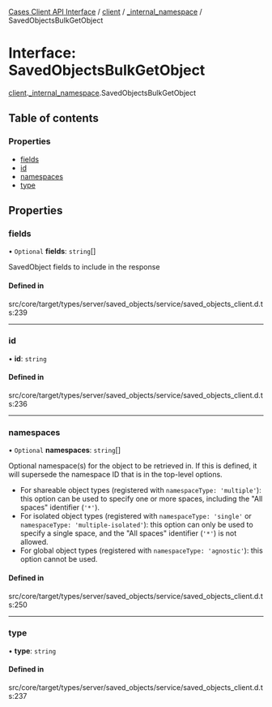 [Cases Client API Interface](../README.md) / [client](../modules/client.md) / [\_internal\_namespace](../modules/client._internal_namespace.md) / SavedObjectsBulkGetObject

# Interface: SavedObjectsBulkGetObject

[client](../modules/client.md).[_internal_namespace](../modules/client._internal_namespace.md).SavedObjectsBulkGetObject

## Table of contents

### Properties

- [fields](client._internal_namespace.SavedObjectsBulkGetObject.md#fields)
- [id](client._internal_namespace.SavedObjectsBulkGetObject.md#id)
- [namespaces](client._internal_namespace.SavedObjectsBulkGetObject.md#namespaces)
- [type](client._internal_namespace.SavedObjectsBulkGetObject.md#type)

## Properties

### fields

• `Optional` **fields**: `string`[]

SavedObject fields to include in the response

#### Defined in

src/core/target/types/server/saved_objects/service/saved_objects_client.d.ts:239

___

### id

• **id**: `string`

#### Defined in

src/core/target/types/server/saved_objects/service/saved_objects_client.d.ts:236

___

### namespaces

• `Optional` **namespaces**: `string`[]

Optional namespace(s) for the object to be retrieved in. If this is defined, it will supersede the namespace ID that is in the
top-level options.

* For shareable object types (registered with `namespaceType: 'multiple'`): this option can be used to specify one or more spaces,
  including the "All spaces" identifier (`'*'`).
* For isolated object types (registered with `namespaceType: 'single'` or `namespaceType: 'multiple-isolated'`): this option can only
  be used to specify a single space, and the "All spaces" identifier (`'*'`) is not allowed.
* For global object types (registered with `namespaceType: 'agnostic'`): this option cannot be used.

#### Defined in

src/core/target/types/server/saved_objects/service/saved_objects_client.d.ts:250

___

### type

• **type**: `string`

#### Defined in

src/core/target/types/server/saved_objects/service/saved_objects_client.d.ts:237
